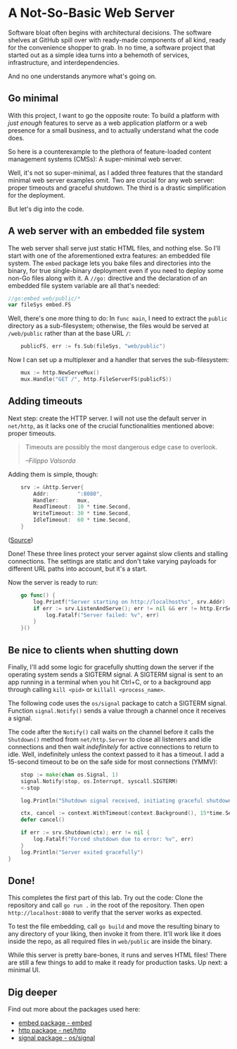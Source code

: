 # A Not-So-Basic Web Server

Software bloat often begins with architectural decisions. The software shelves at GitHub spill over with ready-made components of all kind, ready for the convenience shopper to grab. In no time, a software project that started out as a simple idea turns into a behemoth of services, infrastructure, and interdependencies.

And no one understands anymore what's going on.

## Go minimal

With this project, I want to go the opposite route: To build a platform with *just enough* features to serve as a web application platform or a web presence for a small business, and to actually understand what the code does. 

So here is a counterexample to the plethora of feature-loaded content management systems (CMSs): A super-minimal web server.

Well, it's not so super-minimal, as I added three features that the standard minimal web server examples omit. Two are crucial for any web server: proper timeouts and graceful shutdown. The third is a drastic simplification for the deployment. 

But let's dig into the code.

## A web server with an embedded file system

The web server shall serve just static HTML files, and nothing else. So I'll start with one of the aforementioned extra features: an embedded file system. The `embed` package lets you bake files and directories into the binary, for true single-binary deployment even if you need to deploy some non-Go files along with it. A `//go:` directive and the declaration of an embedded file system variable are all that's needed:

```go
//go:embed web/public/*
var fileSys embed.FS
```

Well, there's one more thing to do: In `func main`, I need to extract the `public` directory as a sub-filesystem; otherwise, the files would be served at `/web/public` rather than at the base URL `/`:

```go
	publicFS, err := fs.Sub(fileSys, "web/public")
```


Now I can set up a multiplexer and a handler that serves the sub-filesystem:

```go
	mux := http.NewServeMux()
	mux.Handle("GET /", http.FileServerFS(publicFS))
```

## Adding timeouts

Next step: create the HTTP server. I will not use the default server in `net/http`, as it lacks one of the crucial functionalities mentioned above: proper timeouts.

> Timeouts are possibly the most dangerous edge case to overlook.
>
> *–Filippo Valsorda*

Adding them is simple, though:

```go
	srv := &http.Server{
		Addr:         ":8080",
		Handler:      mux,
		ReadTimeout:  10 * time.Second,
		WriteTimeout: 30 * time.Second,
		IdleTimeout:  60 * time.Second,
	}
```

([Source](https://blog.gopheracademy.com/advent-2016/exposing-go-on-the-internet/#:~:text=explicitly%20using%20a-,Server,-%3A))

Done! These three lines protect your server against slow clients and stalling connections. The settings are static and don't take varying payloads for different URL paths into account, but it's a start.

Now the server is ready to run:

```go
	go func() {
		log.Printf("Server starting on http://localhost%s", srv.Addr)
		if err := srv.ListenAndServe(); err != nil && err != http.ErrServerClosed {
			log.Fatalf("Server failed: %v", err)
		}
	}()
```

## Be nice to clients when shutting down

Finally, I'll add some logic for gracefully shutting down the server if the operating system sends a SIGTERM signal. A SIGTERM signal is sent to an app running in a terminal when you hit Ctrl+C, or to a background app through calling `kill <pid>` or `killall <process_name>`. 

The following code uses the `os/signal` package to catch a SIGTERM signal. Function `signal.Notify()` sends a value through a channel once it receives a signal. 

The code after the `Notify()` call waits on the channel before it calls the `Shutdown()` method from `net/http.Server` to close all listeners and idle connections and then wait *indefinitely* for active connections to return to idle. Well, indefinitely unless the context passed to it has a timeout. I add a 15-second timeout to be on the safe side for most connections (YMMV):

```go 
	stop := make(chan os.Signal, 1)
	signal.Notify(stop, os.Interrupt, syscall.SIGTERM)
	<-stop

	log.Println("Shutdown signal received, initiating graceful shutdown...")

	ctx, cancel := context.WithTimeout(context.Background(), 15*time.Second)
	defer cancel()

	if err := srv.Shutdown(ctx); err != nil {
		log.Fatalf("Forced shutdown due to error: %v", err)
	}
	log.Println("Server exited gracefully")
}
```

## Done!

This completes the first part of this lab. Try out the code: Clone the repository and call `go run .` in the root of the repository. Then open `http://localhost:8080` to verify that the server works as expected.

To test the file embedding, call `go build` and move the resulting binary to any directory of your liking, then invoke it from there. It'll work like it does inside the repo, as all required files in `web/public` are inside the binary. 

While this server is pretty bare-bones, it runs and serves HTML files! There are still a few things to add to make it ready for production tasks. Up next: a minimal UI.

## Dig deeper

Find out more about the packages used here:

- [embed package - embed](https://pkg.go.dev/embed)
- [http package - net/http](https://pkg.go.dev/net/http)
- [signal package - os/signal](https://pkg.go.dev/os/signal)